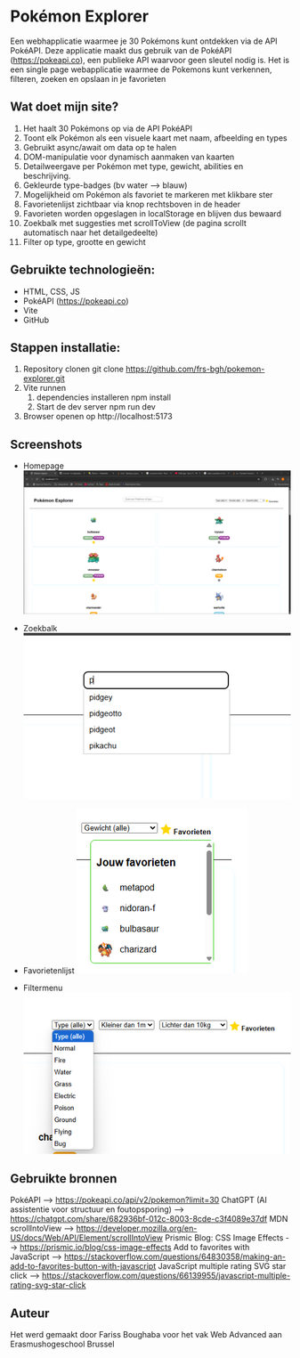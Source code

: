 # Pokémon Explorer #
Een webhapplicatie waarmee je 30 Pokémons kunt ontdekken via de API PokéAPI. Deze applicatie maakt dus gebruik van de PokéAPI (https://pokeapi.co), een publieke API waarvoor geen sleutel nodig is. 
Het is een single page webapplicatie waarmee de Pokemons kunt verkennen, filteren, zoeken en opslaan in je favorieten 

## Wat doet mijn site? 

1) Het haalt 30 Pokémons op via de API PokéAPI
2) Toont elk Pokémon als een visuele kaart met naam, afbeelding en types
3) Gebruikt async/await om data op te halen
4) DOM-manipulatie voor dynamisch aanmaken van kaarten
5) Detailweergave per Pokémon met type, gewicht, abilities en beschrijving.
6) Gekleurde type-badges (bv water --> blauw)
7) Mogelijkheid om Pokémon als favoriet te markeren met klikbare ster
8) Favorietenlijst zichtbaar via knop rechtsboven in de header
9) Favorieten worden opgeslagen in localStorage en blijven dus bewaard
10) Zoekbalk met suggesties met scrollToView (de pagina scrollt automatisch naar het detailgedeelte)
11) Filter op type, grootte en gewicht



## Gebruikte technologieën:

- HTML, CSS, JS
- PokéAPI (https://pokeapi.co)
- Vite
- GitHub

## Stappen installatie:

1) Repository clonen 
    git clone https://github.com/frs-bgh/pokemon-explorer.git 
2) Vite runnen 
    1. dependencies installeren 
        npm install 
    2. Start de dev server
        npm run dev 
3) Browser openen op http://localhost:5173 

## Screenshots
* Homepage 
![homepage](image.png)

* Zoekbalk
![Zoekbalk](image-1.png)

* Favorietenlijst
![Favorieten](image-2.png)

* Filtermenu
![Filtermenu](image-3.png)


## Gebruikte bronnen 
PokéAPI --> https://pokeapi.co/api/v2/pokemon?limit=30
ChatGPT (AI assistentie voor structuur en foutopsporing) --> https://chatgpt.com/share/682936bf-012c-8003-8cde-c3f4089e37df
MDN scrollIntoView --> https://developer.mozilla.org/en-US/docs/Web/API/Element/scrollIntoView
Prismic Blog: CSS Image Effects --> https://prismic.io/blog/css-image-effects
Add to favorites with JavaScript --> https://stackoverflow.com/questions/64830358/making-an-add-to-favorites-button-with-javascript 
JavaScript multiple rating SVG star click --> https://stackoverflow.com/questions/66139955/javascript-multiple-rating-svg-star-click 


## Auteur 
Het werd gemaakt door Fariss Boughaba voor het vak Web Advanced aan Erasmushogeschool Brussel